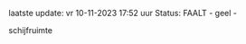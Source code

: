 laatste update: 
vr 10-11-2023 17:52   uur 
Status: FAALT - geel - 
<div class="service Y">schijfruimte</div>